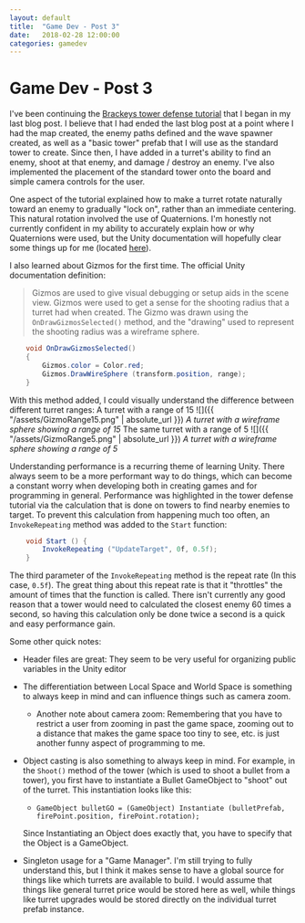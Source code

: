 ```yaml
---
layout: default
title:  "Game Dev - Post 3"
date:   2018-02-28 12:00:00
categories: gamedev
---
```


# Game Dev - Post 3

I've been continuing the [Brackeys tower defense tutorial](https://www.youtube.com/watch?v=beuoNuK2tbk&list=PLPV2KyIb3jR4u5jX8za5iU1cqnQPmbzG0) that I began in my last blog post. I believe that I had ended the last blog post at a point where I had the map created, the enemy paths defined and the wave spawner created, as well as a "basic tower" prefab that I will use as the standard tower to create. Since then, I have added in a turret's ability to find an enemy, shoot at that enemy, and damage / destroy an enemy. I've also implemented the placement of the standard tower onto the board and simple camera controls for the user.

One aspect of the tutorial explained how to make a turret rotate naturally toward an enemy to gradually "lock on", rather than an immediate centering. This natural rotation involved the use of Quaternions. I'm honestly not currently confident in my ability to accurately explain how or why Quaternions were used, but the Unity documentation will hopefully clear some things up for me (located [here](https://docs.unity3d.com/Manual/QuaternionAndEulerRotationsInUnity.html)).

I also learned about Gizmos for the first time.
The official Unity documentation definition:
> Gizmos are used to give visual debugging or setup aids in the scene view.
Gizmos were used to get a sense for the shooting radius that a turret had when created. The Gizmo was drawn using the `OnDrawGizmosSelected()` method, and the "drawing" used to represent the shooting radius was a wireframe sphere.

```C#
    void OnDrawGizmosSelected()
    {
        Gizmos.color = Color.red;
        Gizmos.DrawWireSphere (transform.position, range);
    }

```

With this method added, I could visually understand the difference between different turret ranges:
A turret with a range of 15
![]({{ "/assets/GizmoRange15.png" | absolute_url }})
*A turret with a wireframe sphere showing a range of 15*
The same turret with a range of 5
![]({{ "/assets/GizmoRange5.png" | absolute_url }})
*A turret with a wireframe sphere showing a range of 5*

Understanding performance is a recurring theme of learning Unity. There always seem to be a more performant way to do things, which can become a constant worry when developing both in creating games and for programming in general. Performance was highlighted in the tower defense tutorial via the calculation that is done on towers to find nearby enemies to target. To prevent this calculation from happening much too often, an `InvokeRepeating` method was added to the `Start` function:

```C#
    void Start () {
        InvokeRepeating ("UpdateTarget", 0f, 0.5f);
    }
```

The third parameter of the `InvokeRepeating` method is the repeat rate (In this case, `0.5f`). The great thing about this repeat rate is that it "throttles" the amount of times that the function is called. There isn't currently any good reason that a tower would need to calculated the closest enemy 60 times a second, so having this calculation only be done twice a second is a quick and easy performance gain.

Some other quick notes:

- Header files are great: They seem to be very useful for organizing public variables in the Unity editor
- The differentiation between Local Space and World Space is something to always keep in mind and can influence things such as camera zoom.
  - Another note about camera zoom: Remembering that you have to restrict a user from zooming in past the game space, zooming out to a distance that makes the game space too tiny to see, etc. is just another funny aspect of programming to me.
- Object casting is also something to always keep in mind. For example, in the `Shoot()` method of the tower (which is used to shoot a bullet from a tower), you first have to instantiate a Bullet GameObject to "shoot" out of the turret. This instantiation looks like this:
  - `GameObject bulletGO = (GameObject) Instantiate (bulletPrefab, firePoint.position, firePoint.rotation);`

  Since Instantiating an Object does exactly that, you have to specify that the Object is a GameObject.
- Singleton usage for a "Game Manager". I'm still trying to fully understand this, but I think it makes sense to have a global source for things like which turrets are available to build. I would assume that things like general turret price would be stored here as well, while things like turret upgrades would be stored directly on the individual turret prefab instance.
